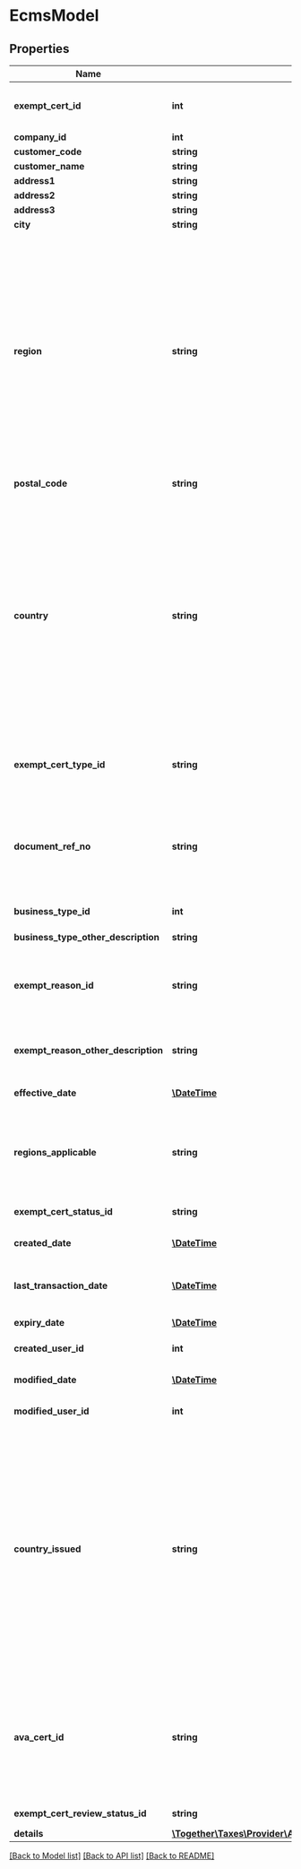 # EcmsModel

## Properties
Name | Type | Description | Notes
------------ | ------------- | ------------- | -------------
**exempt_cert_id** | **int** | The calc_id associated with a certificate in CertCapture. | 
**company_id** | **int** | Company ID | 
**customer_code** | **string** | Customer code | 
**customer_name** | **string** | Customer name | [optional] 
**address1** | **string** | Address line 1 | [optional] 
**address2** | **string** | Address line 2 | [optional] 
**address3** | **string** | Address line 3 | [optional] 
**city** | **string** | City | [optional] 
**region** | **string** | Name or ISO 3166 code identifying the region within the country.                This field supports many different region identifiers:   * Two and three character ISO 3166 region codes   * Fully spelled out names of the region in ISO supported languages   * Common alternative spellings for many regions                For a full list of all supported codes and names, please see the Definitions API &#x60;ListRegions&#x60;. | 
**postal_code** | **string** | Postal code / zip code | [optional] 
**country** | **string** | Name or ISO 3166 code identifying the country.                This field supports many different country identifiers:   * Two character ISO 3166 codes   * Three character ISO 3166 codes   * Fully spelled out names of the country in ISO supported languages   * Common alternative spellings for many countries                For a full list of all supported codes and names, please see the Definitions API &#x60;ListCountries&#x60;. | 
**exempt_cert_type_id** | **string** | The type of exemption certificate. Permitted values are: Blanket and Single. | 
**document_ref_no** | **string** | Document Reference Number, in the case of single-use exemption certificates, the DocumentCode or PurchaseOrderNo to which the certificate should apply. | [optional] 
**business_type_id** | **int** | Business type the customer belongs to. | 
**business_type_other_description** | **string** | Other description for this business type | [optional] 
**exempt_reason_id** | **string** | Exempt reason associated with the certificate, coded by CustomerUsageType.  Example: A - Federal Government. | [optional] 
**exempt_reason_other_description** | **string** | Other description for exempt reason i.e. Populated on if exemptReasonId is &#39;L&#39; - Other. | [optional] 
**effective_date** | [**\DateTime**](\DateTime.md) | Effective date for this exempt certificate | [optional] 
**regions_applicable** | **string** | A list of applicable regions for this exempt certificate.                To list more than one applicable region, separate the list of region codes with commas. | 
**exempt_cert_status_id** | **string** | Status for this exempt certificate | 
**created_date** | [**\DateTime**](\DateTime.md) | Date when this exempt certificate was created | [optional] 
**last_transaction_date** | [**\DateTime**](\DateTime.md) | Date when last transaction with this exempt certificate happened | [optional] 
**expiry_date** | [**\DateTime**](\DateTime.md) | When this exempt certificate will expire | [optional] 
**created_user_id** | **int** | User that creates the certificate | [optional] 
**modified_date** | [**\DateTime**](\DateTime.md) | Date when this exempt certificate was modified | [optional] 
**modified_user_id** | **int** | Who modified this exempt certificate | [optional] 
**country_issued** | **string** | Name or ISO 3166 code identifying the country that issued this ECMS certificate.                This field supports many different country identifiers:   * Two character ISO 3166 codes   * Three character ISO 3166 codes   * Fully spelled out names of the country in ISO supported languages   * Common alternative spellings for many countries                For a full list of all supported codes and names, please see the Definitions API &#x60;ListCountries&#x60;. | 
**ava_cert_id** | **string** | If the certificate record was synced from an AvaTax Certs account(as opposed to being entered in ECMS directly),  the unique AvaTax Certs identifier for the certificate record. Usually same as the Id of a Certificate. | [optional] 
**exempt_cert_review_status_id** | **string** | Review status for this exempt certificate | [optional] 
**details** | [**\Together\Taxes\Provider\AvaTax\Swagger\Model\EcmsDetailModel[]**](EcmsDetailModel.md) | Exempt Cert details | [optional] 

[[Back to Model list]](../README.md#documentation-for-models) [[Back to API list]](../README.md#documentation-for-api-endpoints) [[Back to README]](../README.md)


